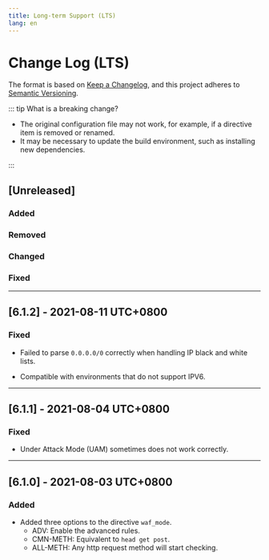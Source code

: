 ```yaml
---
title: Long-term Support (LTS)
lang: en
---
```


# Change Log (LTS)

The format is based on [Keep a Changelog](https://keepachangelog.com/en/1.0.0/),
and this project adheres to [Semantic Versioning](https://semver.org/spec/v2.0.0.html).

::: tip What is a breaking change?

* The original configuration file may not work, for example, if a directive item is removed or renamed.
* It may be necessary to update the build environment, such as installing new dependencies.

:::


## [Unreleased]

### Added
 

### Removed


### Changed


### Fixed


***

## [6.1.2] - 2021-08-11 UTC+0800

### Fixed

* Failed to parse `0.0.0.0/0` correctly when handling IP black and white lists.

* Compatible with environments that do not support IPV6.

***

## [6.1.1] - 2021-08-04 UTC+0800

### Fixed

* Under Attack Mode (UAM) sometimes does not work correctly.

***

## [6.1.0] - 2021-08-03 UTC+0800

### Added

* Added three options to the directive `waf_mode`.
    * ADV: Enable the  advanced rules.
    * CMN-METH: Equivalent to `head get post`.
    * ALL-METH: Any http request method will start checking.